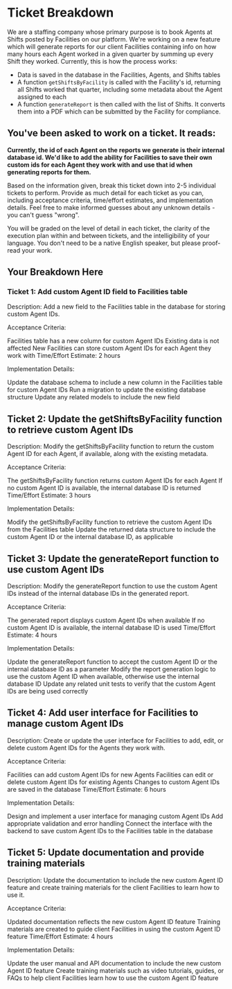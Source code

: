 # Ticket Breakdown
We are a staffing company whose primary purpose is to book Agents at Shifts posted by Facilities on our platform. We're working on a new feature which will generate reports for our client Facilities containing info on how many hours each Agent worked in a given quarter by summing up every Shift they worked. Currently, this is how the process works:

- Data is saved in the database in the Facilities, Agents, and Shifts tables
- A function `getShiftsByFacility` is called with the Facility's id, returning all Shifts worked that quarter, including some metadata about the Agent assigned to each
- A function `generateReport` is then called with the list of Shifts. It converts them into a PDF which can be submitted by the Facility for compliance.

## You've been asked to work on a ticket. It reads:

**Currently, the id of each Agent on the reports we generate is their internal database id. We'd like to add the ability for Facilities to save their own custom ids for each Agent they work with and use that id when generating reports for them.**


Based on the information given, break this ticket down into 2-5 individual tickets to perform. Provide as much detail for each ticket as you can, including acceptance criteria, time/effort estimates, and implementation details. Feel free to make informed guesses about any unknown details - you can't guess "wrong".


You will be graded on the level of detail in each ticket, the clarity of the execution plan within and between tickets, and the intelligibility of your language. You don't need to be a native English speaker, but please proof-read your work.

## Your Breakdown Here

### Ticket 1: Add custom Agent ID field to Facilities table
Description: Add a new field to the Facilities table in the database for storing custom Agent IDs.

Acceptance Criteria:

Facilities table has a new column for custom Agent IDs
Existing data is not affected
New Facilities can store custom Agent IDs for each Agent they work with
Time/Effort Estimate: 2 hours

Implementation Details:

Update the database schema to include a new column in the Facilities table for custom Agent IDs
Run a migration to update the existing database structure
Update any related models to include the new field

## Ticket 2: Update the getShiftsByFacility function to retrieve custom Agent IDs

Description: Modify the getShiftsByFacility function to return the custom Agent ID for each Agent, if available, along with the existing metadata.

Acceptance Criteria:

The getShiftsByFacility function returns custom Agent IDs for each Agent
If no custom Agent ID is available, the internal database ID is returned
Time/Effort Estimate: 3 hours

Implementation Details:

Modify the getShiftsByFacility function to retrieve the custom Agent IDs from the Facilities table
Update the returned data structure to include the custom Agent ID or the internal database ID, as applicable

## Ticket 3: Update the generateReport function to use custom Agent IDs

Description: Modify the generateReport function to use the custom Agent IDs instead of the internal database IDs in the generated report.

Acceptance Criteria:

The generated report displays custom Agent IDs when available
If no custom Agent ID is available, the internal database ID is used
Time/Effort Estimate: 4 hours

Implementation Details:

Update the generateReport function to accept the custom Agent ID or the internal database ID as a parameter
Modify the report generation logic to use the custom Agent ID when available, otherwise use the internal database ID
Update any related unit tests to verify that the custom Agent IDs are being used correctly

## Ticket 4: Add user interface for Facilities to manage custom Agent IDs

Description: Create or update the user interface for Facilities to add, edit, or delete custom Agent IDs for the Agents they work with.

Acceptance Criteria:

Facilities can add custom Agent IDs for new Agents
Facilities can edit or delete custom Agent IDs for existing Agents
Changes to custom Agent IDs are saved in the database
Time/Effort Estimate: 6 hours

Implementation Details:

Design and implement a user interface for managing custom Agent IDs
Add appropriate validation and error handling
Connect the interface with the backend to save custom Agent IDs to the Facilities table in the database

## Ticket 5: Update documentation and provide training materials

Description: Update the documentation to include the new custom Agent ID feature and create training materials for the client Facilities to learn how to use it.

Acceptance Criteria:

Updated documentation reflects the new custom Agent ID feature
Training materials are created to guide client Facilities in using the custom Agent ID feature
Time/Effort Estimate: 4 hours

Implementation Details:

Update the user manual and API documentation to include the new custom Agent ID feature
Create training materials such as video tutorials, guides, or FAQs to help client Facilities learn how to use the custom Agent ID feature